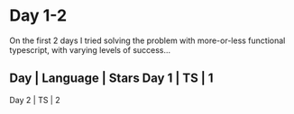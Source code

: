# Day 1-2

On the first 2 days I tried solving the problem with more-or-less functional typescript, with varying levels of success...




Day | Language | Stars
Day 1 | TS | 1
------------------
Day 2 | TS | 2
